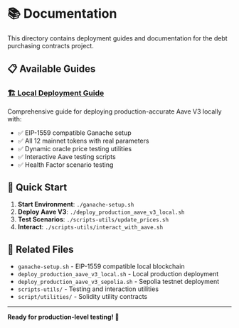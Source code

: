 # 📚 Documentation

This directory contains deployment guides and documentation for the debt purchasing contracts project.

## 📋 Available Guides

### [🏗️ Local Deployment Guide](LOCAL_DEPLOYMENT_GUIDE.md)

Comprehensive guide for deploying production-accurate Aave V3 locally with:

- ✅ EIP-1559 compatible Ganache setup
- ✅ All 12 mainnet tokens with real parameters
- ✅ Dynamic oracle price testing utilities
- ✅ Interactive Aave testing scripts
- ✅ Health Factor scenario testing

## 🎯 Quick Start

1. **Start Environment**: `./ganache-setup.sh`
2. **Deploy Aave V3**: `./deploy_production_aave_v3_local.sh`
3. **Test Scenarios**: `./scripts-utils/update_prices.sh`
4. **Interact**: `./scripts-utils/interact_with_aave.sh`

## 📁 Related Files

- `ganache-setup.sh` - EIP-1559 compatible local blockchain
- `deploy_production_aave_v3_local.sh` - Local production deployment
- `deploy_production_aave_v3_sepolia.sh` - Sepolia testnet deployment
- `scripts-utils/` - Testing and interaction utilities
- `script/utilities/` - Solidity utility contracts

---

**Ready for production-level testing! 🚀**
